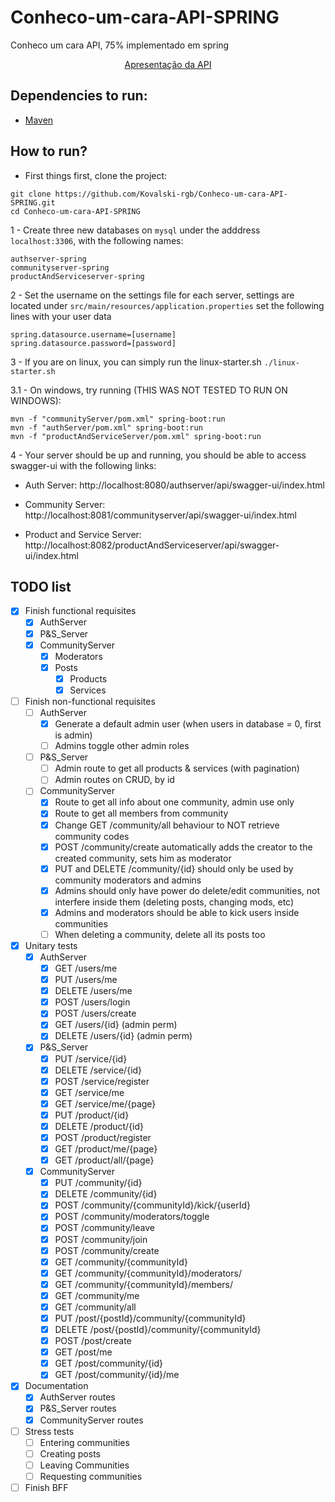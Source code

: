# Conheco-um-cara-API-SPRING
Conheco um cara API, 75% implementado em spring
<p align=center><a href="https://youtu.be/idk8NYyknmE">Apresentação da API</a></p>

## Dependencies to run:
 - [Maven](https://maven.apache.org/install.html)

## How to run?

 - First things first, clone the project:
 ```
 git clone https://github.com/Kovalski-rgb/Conheco-um-cara-API-SPRING.git
 cd Conheco-um-cara-API-SPRING
 ```

1 - Create three new databases on `mysql` under the adddress `localhost:3306`, with the following names:
```
authserver-spring
communityserver-spring
productAndServiceserver-spring
```

2 - Set the username on the settings file for each server, settings are located under
`src/main/resources/application.properties`
set the following lines with your user data
```
spring.datasource.username=[username]
spring.datasource.password=[password]
```

3 - If you are on linux, you can simply run the linux-starter.sh
```./linux-starter.sh```

3.1 - On windows, try running (THIS WAS NOT TESTED TO RUN ON WINDOWS):
```
mvn -f "communityServer/pom.xml" spring-boot:run
mvn -f "authServer/pom.xml" spring-boot:run
mvn -f "productAndServiceServer/pom.xml" spring-boot:run
```

4 - Your server should be up and running, you should be able to access swagger-ui with the following links:
- Auth Server: http://localhost:8080/authserver/api/swagger-ui/index.html


- Community Server: http://localhost:8081/communityserver/api/swagger-ui/index.html


- Product and Service Server: http://localhost:8082/productAndServiceserver/api/swagger-ui/index.html



## TODO list
 - [x] Finish functional requisites
    - [x] AuthServer
    - [x] P&S_Server
    - [x] CommunityServer
       - [x] Moderators
       - [x] Posts
          - [x] Products
          - [x] Services
 - [ ] Finish non-functional requisites
    - [ ] AuthServer
       - [x] Generate a default admin user (when users in database = 0, first is admin)
       - [ ] Admins toggle other admin roles
    - [ ] P&S_Server
       - [ ] Admin route to get all products & services (with pagination)
       - [ ] Admin routes on CRUD, by id
    - [ ] CommunityServer
       - [x] Route to get all info about one community, admin use only
       - [x] Route to get all members from community
       - [x] Change GET /community/all behaviour to NOT retrieve community codes
       - [x] POST /community/create automatically adds the creator to the created community, sets him as moderator
       - [x] PUT and DELETE /community/{id} should only be used by community moderators and admins
       - [x] Admins should only have power do delete/edit communities, not interfere inside them (deleting posts, changing mods, etc)
       - [x] Admins and moderators should be able to kick users inside communities
       - [ ] When deleting a community, delete all its posts too
 - [x] Unitary tests
    - [x] AuthServer
       - [x] GET /users/me
       - [x] PUT /users/me
       - [x] DELETE /users/me
       - [x] POST /users/login
       - [x] POST /users/create
       - [x] GET /users/{id} (admin perm)
       - [x] DELETE /users/{id} (admin perm)
    - [x] P&S_Server
       - [x] PUT /service/{id}
       - [x] DELETE /service/{id}
       - [x] POST /service/register
       - [x] GET /service/me
       - [x] GET /service/me/{page}
       - [x] PUT /product/{id}
       - [x] DELETE /product/{id}
       - [x] POST /product/register
       - [x] GET /product/me/{page}
       - [x] GET /product/all/{page}
    - [x] CommunityServer
       - [x] PUT /community/{id}
       - [x] DELETE /community/{id}
       - [x] POST /community/{communityId}/kick/{userId}
       - [x] POST /community/moderators/toggle
       - [x] POST /community/leave
       - [x] POST /community/join
       - [x] POST /community/create
       - [x] GET /community/{communityId}
       - [x] GET /community/{communityId}/moderators/
       - [x] GET /community/{communityId}/members/
       - [x] GET /community/me
       - [x] GET /community/all
       - [x] PUT /post/{postId}/community/{communityId}
       - [x] DELETE /post/{postId}/community/{communityId}
       - [x] POST /post/create
       - [x] GET /post/me
       - [x] GET /post/community/{id}
       - [x] GET /post/community/{id}/me
 - [x] Documentation
    - [x] AuthServer routes
    - [x] P&S_Server routes
    - [x] CommunityServer routes
 - [ ] Stress tests
    - [ ] Entering communities
    - [ ] Creating posts
    - [ ] Leaving Communities
    - [ ] Requesting communities
 - [ ] Finish BFF

